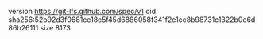 version https://git-lfs.github.com/spec/v1
oid sha256:52b92d3f0681ce18e5f45d6886058f341f2e1ce8b98731c1322b0e6d86b26111
size 8173
